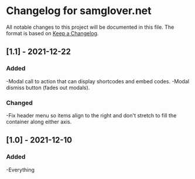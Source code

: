 # Changelog for samglover.net

All notable changes to this project will be documented in this file. The format
is based on [Keep a Changelog](https://keepachangelog.com/en/1.0.0/).

## [1.1] - 2021-12-22

### Added
-Modal call to action that can display shortcodes and embed codes.
-Modal dismiss button (fades out modals).

### Changed
-Fix header menu so items align to the right and don't stretch to fill the container along either axis.

## [1.0] - 2021-12-10

### Added
-Everything
